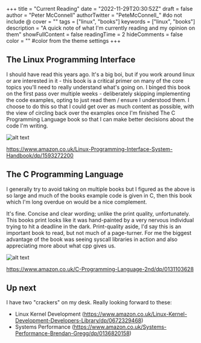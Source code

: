 +++
title = "Current Reading"
date = "2022-11-29T20:30:52Z"
draft = false
author = "Peter McConnell"
authorTwitter = "PeteMcConnell_" #do not include @
cover = ""
tags = ["linux", "books"]
keywords = ["linux", "books"]
description = "A quick note of what I'm currently reading and my opinion on them"
showFullContent = false
readingTime = 2
hideComments = false
color = "" #color from the theme settings
+++

The Linux Programming Interface
-------------------------------

I should have read this years ago. It's a big boi, but if you work around linux
or are interested in it - this book is a critical primer on many of the core
topics you'll need to really understand what's going on. I binged this book on
the first pass over multiple weeks - deliberately skipping implementing the
code examples, opting to just read them / ensure I understood them. I choose to
do this so that I could get over as much content as possible, with the view of
circling back over the examples once I'm finished The C Programming Language
book so that I can make better decisions about the code I'm writing.

![alt text](https://s.cdnshm.com/catalog/pt/t/33820519/linux-programming-interface.jpg "Buy it")

https://www.amazon.co.uk/Linux-Programming-Interface-System-Handbook/dp/1593272200


The C Programming Language
--------------------------

I generally try to avoid taking on multiple books but I figured as the above is
so large and much of the books example code is given in C, then this book which
I'm long overdue on would be a nice complement.

It's fine. Concise and clear wording; unlike the print quality, unfortunately.
This books print looks like it was hand-painted by a very nervous individual trying
to hit a deadline in the dark. Print-quality aside, I'd say this is an
important book to read, but not much of a page-turner. For me the biggest
advantage of the book was seeing syscall libraries in action and also
appreciating more about what cpp gives us.

![alt text](https://m.media-amazon.com/images/I/C1bOAdsnZnS._CR504,0,3024,3024_UX256.jpg "Buy it")

https://www.amazon.co.uk/C-Programming-Language-2nd/dp/0131103628


Up next
-------

I have two "crackers" on my desk. Really looking forward to these:

- Linux Kernel Development (https://www.amazon.co.uk/Linux-Kernel-Development-Developers-Library/dp/0672329468)
- Systems Performance (https://www.amazon.co.uk/Systems-Performance-Brendan-Gregg/dp/0136820158)
